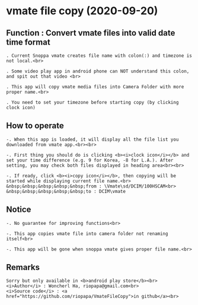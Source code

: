 # vmate file copy (2020-09-20)

## Function : Convert vmate files into valid date time format

    . Current Snoppa vmate creates file name with colon(:) and timezone is not local.<br>

    . Some video play app in android phone can NOT understand this colon, and spit out that video <br>

    . This app will copy vmate media files into Camera Folder with more proper name.<br>

    . You need to set your timezone before starting copy (by clicking clock icon)

## How to operate

    -. When this app is loaded, it will display all the file list you downloaded from vmate app.<br><br>

    -. First thing you should do is clicking <b><i>clock icon</i></b> and set your time difference (e.g. 9 for Korea, -8 for L.A.). After setting, you may check both files displayed in heading area<br><br>

    -. If ready, click <b><i>copy icon</i></b>, then copying will be started while displaying current file name.<br>
    &nbsp;&nbsp;&nbsp;&nbsp;&nbsp;from : \Vmate\sd/DCIM/100HSCAM<br>
    &nbsp;&nbsp;&nbsp;&nbsp;&nbsp;to : DCIM\vmate

## Notice

    -. No guarantee for improving functions<br>

    -. This app copies vmate file into camera folder not renaming itself<br>

    -. This app will be gone when snoppa vmate gives proper file name.<br>

## Remarks

    Sorry but only available in <b>android play store</b><br>
    <i>Author</i> : Woncherl Ha, riopapa@gmail.com<br>
    <i>Source code</i> : <a href="https://github.com/riopapa/VmateFileCopy">in github</a><br>
